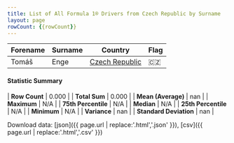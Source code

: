 ```yaml
---
title: List of All Formula 1® Drivers from Czech Republic by Surname
layout: page
rowCount: {{rowCount}}
---
```


| Forename | Surname | Country | Flag |
|--|--|--|--|
| Tomáš | Enge | [Czech Republic](/f1/countries/czech_republic) | 🇨🇿 |

#### Statistic Summary

| **Row Count** | 0.000 |
| **Total Sum** | 0.000 |
| **Mean (Average)** | nan |
| **Maximum** | N/A |
| **75th Percentile** | N/A |
| **Median** | N/A |
| **25th Percentile** | N/A |
| **Minimum** | N/A |
| **Variance** | nan |
| **Standard Deviation** | nan |

Download data: [json]({{ page.url | replace:'.html','.json' }}), [csv]({{ page.url | replace:'.html','.csv' }})
